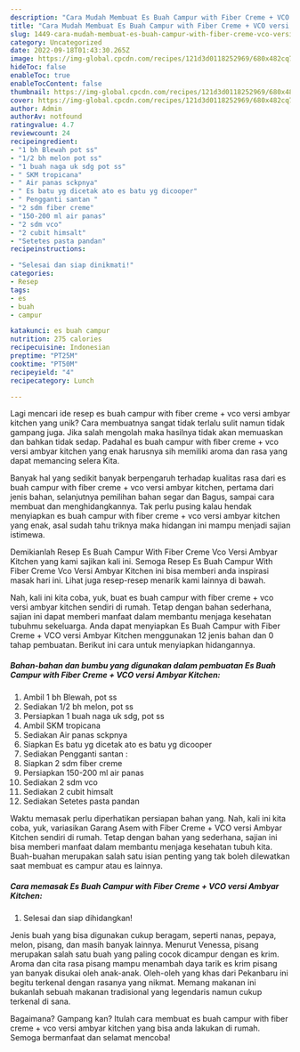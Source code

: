 ```yaml
---
description: "Cara Mudah Membuat Es Buah Campur with Fiber Creme + VCO versi Ambyar Kitchen yang Mantap"
title: "Cara Mudah Membuat Es Buah Campur with Fiber Creme + VCO versi Ambyar Kitchen yang Mantap"
slug: 1449-cara-mudah-membuat-es-buah-campur-with-fiber-creme-vco-versi-ambyar-kitchen-yang-mantap
category: Uncategorized
date: 2022-09-18T01:43:30.265Z
image: https://img-global.cpcdn.com/recipes/121d3d0118252969/680x482cq70/es-buah-campur-with-fiber-creme-vco-versi-ambyar-kitchen-foto-resep-utama.jpg
hideToc: false
enableToc: true
enableTocContent: false
thumbnail: https://img-global.cpcdn.com/recipes/121d3d0118252969/680x482cq70/es-buah-campur-with-fiber-creme-vco-versi-ambyar-kitchen-foto-resep-utama.jpg
cover: https://img-global.cpcdn.com/recipes/121d3d0118252969/680x482cq70/es-buah-campur-with-fiber-creme-vco-versi-ambyar-kitchen-foto-resep-utama.jpg
author: Admin
authorAv: notfound
ratingvalue: 4.7
reviewcount: 24
recipeingredient:
- "1 bh Blewah pot ss"
- "1/2 bh melon pot ss"
- "1 buah naga uk sdg pot ss"
- " SKM tropicana"
- " Air panas sckpnya"
- " Es batu yg dicetak ato es batu yg dicooper"
- " Pengganti santan "
- "2 sdm fiber creme"
- "150-200 ml air panas"
- "2 sdm vco"
- "2 cubit himsalt"
- "Setetes pasta pandan"
recipeinstructions:

- "Selesai dan siap dinikmati!"
categories:
- Resep
tags:
- es
- buah
- campur

katakunci: es buah campur 
nutrition: 275 calories
recipecuisine: Indonesian
preptime: "PT25M"
cooktime: "PT50M"
recipeyield: "4"
recipecategory: Lunch

---
```





Lagi mencari ide resep es buah campur with fiber creme + vco versi ambyar kitchen yang unik? Cara membuatnya sangat tidak terlalu sulit namun tidak gampang juga. Jika salah mengolah maka hasilnya tidak akan memuaskan dan bahkan tidak sedap. Padahal es buah campur with fiber creme + vco versi ambyar kitchen yang enak harusnya sih memiliki aroma dan rasa yang dapat memancing selera Kita.





Banyak hal yang sedikit banyak berpengaruh terhadap kualitas rasa dari es buah campur with fiber creme + vco versi ambyar kitchen, pertama dari jenis bahan, selanjutnya pemilihan bahan segar dan Bagus, sampai cara membuat dan menghidangkannya. Tak perlu pusing kalau hendak menyiapkan es buah campur with fiber creme + vco versi ambyar kitchen yang enak,      asal sudah tahu triknya maka hidangan ini mampu menjadi sajian istimewa.














Demikianlah Resep Es Buah Campur With Fiber Creme Vco Versi Ambyar Kitchen yang kami sajikan kali ini. Semoga Resep Es Buah Campur With Fiber Creme Vco Versi Ambyar Kitchen ini bisa memberi anda inspirasi masak hari ini. Lihat juga resep-resep menarik kami lainnya di bawah.






Nah, kali ini kita coba, yuk, buat es buah campur with fiber creme + vco versi ambyar kitchen sendiri di rumah. Tetap dengan bahan sederhana, sajian ini dapat memberi manfaat dalam membantu menjaga kesehatan tubuhmu sekeluarga. Anda dapat menyiapkan Es Buah Campur with Fiber Creme + VCO versi Ambyar Kitchen menggunakan 12 jenis bahan dan 0 tahap pembuatan. Berikut ini cara untuk menyiapkan hidangannya.

<!--inarticleads1-->

##### Bahan-bahan dan bumbu yang digunakan dalam pembuatan Es Buah Campur with Fiber Creme + VCO versi Ambyar Kitchen:

1. Ambil 1 bh Blewah, pot ss
1. Sediakan 1/2 bh melon, pot ss
1. Persiapkan 1 buah naga uk sdg, pot ss
1. Ambil  SKM tropicana
1. Sediakan  Air panas sckpnya
1. Siapkan  Es batu yg dicetak ato es batu yg dicooper
1. Sediakan  Pengganti santan :
1. Siapkan 2 sdm fiber creme
1. Persiapkan 150-200 ml air panas
1. Sediakan 2 sdm vco
1. Sediakan 2 cubit himsalt
1. Sediakan Setetes pasta pandan


Waktu memasak perlu diperhatikan persiapan bahan yang. Nah, kali ini kita coba, yuk, variasikan Garang Asem with Fiber Creme + VCO versi Ambyar Kitchen sendiri di rumah. Tetap dengan bahan yang sederhana, sajian ini bisa memberi manfaat dalam membantu menjaga kesehatan tubuh kita. Buah-buahan merupakan salah satu isian penting yang tak boleh dilewatkan saat membuat es campur atau es lainnya. 

<!--inarticleads2-->

##### Cara memasak Es Buah Campur with Fiber Creme + VCO versi Ambyar Kitchen:


1. Selesai dan siap dihidangkan!

Jenis buah yang bisa digunakan cukup beragam, seperti nanas, pepaya, melon, pisang, dan masih banyak lainnya. Menurut Venessa, pisang merupakan salah satu buah yang paling cocok dicampur dengan es krim. Aroma dan cita rasa pisang mampu menambah daya tarik es krim pisang yan banyak disukai oleh anak-anak. Oleh-oleh yang khas dari Pekanbaru ini begitu terkenal dengan rasanya yang nikmat. Memang makanan ini bukanlah sebuah makanan tradisional yang legendaris namun cukup terkenal di sana. 

Bagaimana? Gampang kan? Itulah cara membuat es buah campur with fiber creme + vco versi ambyar kitchen yang bisa anda lakukan di rumah. Semoga bermanfaat dan selamat mencoba!
